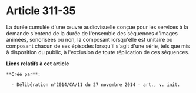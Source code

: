 # Article 311-35

La durée cumulée d'une œuvre audiovisuelle conçue pour les services à la demande s'entend de la durée de l'ensemble des
séquences d'images animées, sonorisées ou non, la composant lorsqu'elle est unitaire ou composant chacun de ses épisodes
lorsqu'il s'agit d'une série, tels que mis à disposition du public, à l'exclusion de toute réplication de ces séquences.

**Liens relatifs à cet article**

	**Créé par**:

	  - Délibération n°2014/CA/11 du 27 novembre 2014 - art., v. init.
